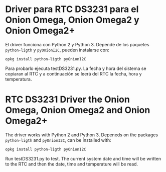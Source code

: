# Driver para RTC DS3231 para el Onion Omega, Onion Omega2 y Onion Omega2+

El driver funciona con Python 2 y Python 3. Depende de los paquetes ```python-ligth``` y ```pyOnionI2C```, pueden instalarse con:

```opkg install python-ligth pyOnionI2C```

Para probarlo ejecuta testDS3231.py. La fecha y hora del sistema se copiaran al RTC y a continuación se leerá del RTC la fecha, hora y temperatura. 


# RTC DS3231 Driver the Onion Omega, Onion Omega2 and Onion Omega2+

The driver works with Python 2 and Python 3. Depeneds on the packages ```python-ligth``` and ```pyOnionI2C```, can be installed with:

```opkg install python-ligth pyOnionI2C```

Run testDS3231.py to test. The current system date and time will be written to the RTC and then the date, time and temperature will be read.


